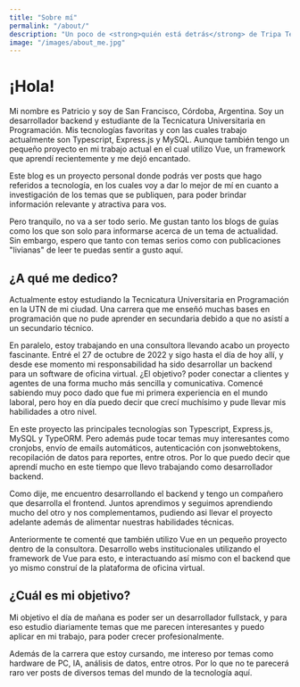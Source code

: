 ```yaml
---
title: "Sobre mí"
permalink: "/about/"
description: "Un poco de <strong>quién está detrás</strong> de Tripa Tech Blog"
image: "/images/about_me.jpg"
---
```


# ¡Hola!

Mi nombre es Patricio y soy de San Francisco, Córdoba, Argentina. Soy un desarrollador backend y estudiante de la Tecnicatura Universitaria en Programación. Mis tecnologías favoritas y con las cuales trabajo actualmente son Typescript, Express.js y MySQL. Aunque también tengo un pequeño proyecto en mi trabajo actual en el cual utilizo Vue, un framework que aprendí recientemente y me dejó encantado.

Este blog es un proyecto personal donde podrás ver posts que hago referidos a tecnología, en los cuales voy a dar lo mejor de mí en cuanto a investigación de los temas que se publiquen, para poder brindar información relevante y atractiva para vos.

Pero tranquilo, no va a ser todo serio. Me gustan tanto los blogs de guías como los que son solo para informarse acerca de un tema de actualidad. Sin embargo, espero que tanto con temas serios como con publicaciones "livianas" de leer te puedas sentir a gusto aquí.

## ¿A qué me dedico?

Actualmente estoy estudiando la Tecnicatura Universitaria en Programación en la UTN de mi ciudad. Una carrera que me enseñó muchas bases en programación que no pude aprender en secundaria debido a que no asistí a un secundario técnico.

En paralelo, estoy trabajando en una consultora llevando acabo un proyecto fascinante. Entré el 27 de octubre de 2022 y sigo hasta el día de hoy allí, y desde ese momento mi responsabilidad ha sido desarrollar un backend para un software de oficina virtual. ¿El objetivo? poder conectar a clientes y agentes de una forma mucho más sencilla y comunicativa. Comencé sabiendo muy poco dado que fue mi primera experiencia en el mundo laboral, pero hoy en día puedo decir que crecí muchísimo y pude llevar mis habilidades a otro nivel. 

En este proyecto las principales tecnologías son Typescript, Express.js, MySQL y TypeORM. Pero además pude tocar temas muy interesantes como cronjobs, envío de emails automáticos, autenticación con jsonwebtokens, recopilación de datos para reportes, entre otros. Por lo que puedo decir que aprendí mucho en este tiempo que llevo trabajando como desarrollador backend.

Como dije, me encuentro desarrollando el backend y tengo un compañero que desarrolla el frontend. Juntos aprendimos y seguimos aprendiendo mucho del otro y nos complementamos, pudiendo asi llevar el proyecto adelante además de alimentar nuestras habilidades técnicas.

Anteriormente te comenté que también utilizo Vue en un pequeño proyecto dentro de la consultora. Desarrollo webs institucionales utilizando el framework de Vue para esto, e interactuando así mismo con el backend que yo mismo construí de la plataforma de oficina virtual.

## ¿Cuál es mi objetivo?
Mi objetivo el día de mañana es poder ser un desarrollador fullstack, y para eso estudio diariamente temas que me parecen interesantes y puedo aplicar en mi trabajo, para poder crecer profesionalmente.

Además de la carrera que estoy cursando, me intereso por temas como hardware de PC, IA, análisis de datos, entre otros. Por lo que no te parecerá raro ver posts de diversos temas del mundo de la tecnología aquí.
